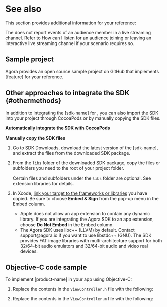 # See also

This section provides additional information for your reference:

<section id="audience-event" props="live lives">
<title>Listening for audience events</title>
<p>The <ph keyref="sdk-name"></ph> does not report events of an audience member in a live streaming channel. Refer to <xref href="https://docs.agora.io/en/Interactive%20Broadcast/faq/audience_event" scope="external" format="html">How can I listen for an audience joining or leaving an interactive live streaming channel</xref> if your scenario requires so.</p>
</section>

## Sample project

Agora provides an open source sample project <xref keyref="start-sample-project-ios" props="ios"></xref><xref keyref="start-sample-project-mac" props="mac"></xref> on GitHub that implements [feature] for your reference.

## Other approaches to integrate the SDK {#othermethods}

In addition to integrating the [sdk-name] for <ph keyref="recommended-method"></ph>, you can also import the SDK into your project 
<ph props="ios">through CocoaPods or </ph>by manually copying the SDK files.

<b props="ios">Automatically integrate the SDK with CocoaPods</b>
<p props="ios" conref="conref/integrate-the-sdk-apple.dita#integrate-the-sdk/cocoapods-ios"></p>

<b>Manually copy the SDK files</b>

1. Go to <xref keyref="downloads">SDK Downloads</ph>, download the latest version of the [sdk-name], and extract the files from the downloaded SDK package.

2. From the `libs` folder of the downloaded SDK package, copy the files or subfolders you need to the root of your project folder.
   
   <note type="attention">Certain files and subfolders under the <code>libs</code> folder are optional. See <xref href="https://docs.agora.io/en/Voice/faq/reduce_app_size_rtc?platform=iOS#extension_libraries" scope="external" format="html">extension libraries</xref> for details.</note>
   
3. In Xcode, [link your target to the frameworks or libraries](https://help.apple.com/xcode/mac/current/#/dev51a648b07) you have copied. Be sure to choose **Embed & Sign** from the pop-up menu in the Embed column.

   <note type="attention">
   <ul>
   <li>Apple does not allow an app extension to contain any dynamic library. If you are integrating the Agora SDK to an app extension, choose <b>Do Not Embed</b> in the Embed column.</li>
   <li>The Agora SDK uses libc++ (LLVM) by default. Contact <xref href="mailto:support@agora.io">support@agora.io</xref> if you want to use libstdc++ (GNU). The SDK provides FAT image libraries with multi-architecture support for both 32/64-bit audio emulators and 32/64-bit audio and video real devices.</li>
   </ul>
   </note>

## Objective-C code sample

To implement [product-name] in your app using Objective-C:

1. Replace the contents in the  `ViewController.h` file with the following:

   <p conref="conref/get-started-sample-code-apple.dita#get-started-sample-code/oc-1"/>

2. Replace the contents in the `ViewController.m` file with the following:

   <p conref="conref/get-started-sample-code-apple.dita#get-started-sample-code/oc-2"/>
 
